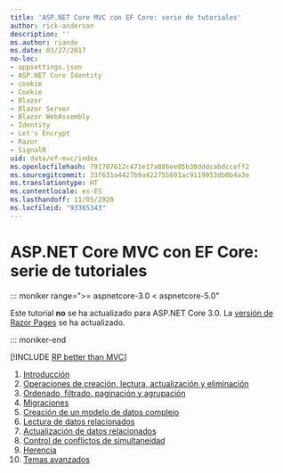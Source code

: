 ```yaml
---
title: 'ASP.NET Core MVC con EF Core: serie de tutoriales'
author: rick-anderson
description: ''
ms.author: riande
ms.date: 03/27/2017
no-loc:
- appsettings.json
- ASP.NET Core Identity
- cookie
- Cookie
- Blazor
- Blazor Server
- Blazor WebAssembly
- Identity
- Let's Encrypt
- Razor
- SignalR
uid: data/ef-mvc/index
ms.openlocfilehash: 791787612c471e17a886ee05b38dddcabdcceff2
ms.sourcegitcommit: 33f631a4427b9a422755601ac9119953db0b4a3e
ms.translationtype: HT
ms.contentlocale: es-ES
ms.lasthandoff: 11/05/2020
ms.locfileid: "93365343"
---
```

# <a name="aspnet-core-mvc-with-ef-core---tutorial-series"></a>ASP.NET Core MVC con EF Core: serie de tutoriales

::: moniker range=">= aspnetcore-3.0 < aspnetcore-5.0"

Este tutorial **no** se ha actualizado para ASP.NET Core 3.0. La [versión de Razor Pages](xref:data/ef-rp/intro) se ha actualizado.

::: moniker-end

[!INCLUDE [RP better than MVC](../../includes/RP-EF/rp-over-mvc.md)]

1. [Introducción](xref:data/ef-mvc/intro)
1. [Operaciones de creación, lectura, actualización y eliminación](xref:data/ef-mvc/crud)
1. [Ordenado, filtrado, paginación y agrupación](xref:data/ef-mvc/sort-filter-page)
1. [Migraciones](xref:data/ef-mvc/migrations)
1. [Creación de un modelo de datos complejo](xref:data/ef-mvc/complex-data-model)
1. [Lectura de datos relacionados](xref:data/ef-mvc/read-related-data)
1. [Actualización de datos relacionados](xref:data/ef-mvc/update-related-data)
1. [Control de conflictos de simultaneidad](xref:data/ef-mvc/concurrency)
1. [Herencia](xref:data/ef-mvc/inheritance)
1. [Temas avanzados](xref:data/ef-mvc/advanced)
